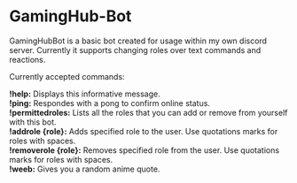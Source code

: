 # GamingHub-Bot

GamingHubBot is a basic bot created for usage within my own discord server. Currently it supports changing roles over text commands and reactions.

Currently accepted commands:

**!help:** Displays this informative message.  
**!ping:** Respondes with a pong to confirm online status.  
**!permittedroles:** Lists all the roles that you can add or remove from yourself with this bot.  
**!addrole {role}:** Adds specified role to the user. Use quotations marks for roles with spaces.  
**!removerole {role}:** Removes specified role from the user. Use quotations marks for roles with spaces.  
**!weeb:** Gives you a random anime quote.  
